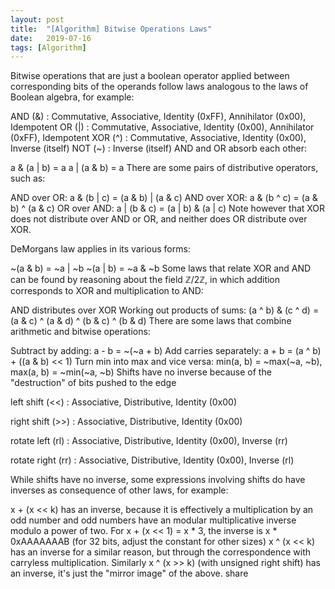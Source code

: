 ```yaml
---
layout: post
title:  "[Algorithm] Bitwise Operations Laws"
date:   2019-07-16
tags: [Algorithm]
---
```


Bitwise operations that are just a boolean operator applied between corresponding bits of the operands follow laws analogous to the laws of Boolean algebra, for example:

AND (&) : Commutative, Associative, Identity (0xFF), Annihilator (0x00), Idempotent
OR  (|) : Commutative, Associative, Identity (0x00), Annihilator (0xFF), Idempotent
XOR (^) : Commutative, Associative, Identity (0x00), Inverse (itself)
NOT (~) : Inverse (itself)
AND and OR absorb each other:

a & (a | b) = a
a | (a & b) = a
There are some pairs of distributive operators, such as:

AND over OR: a & (b | c) = (a & b) | (a & c)
AND over XOR: a & (b ^ c) = (a & b) ^ (a & c)
OR over AND: a | (b & c) = (a | b) & (a | c)
Note however that XOR does not distribute over AND or OR, and neither does OR distribute over XOR.

DeMorgans law applies in its various forms:

~(a & b) = ~a | ~b
~(a | b) = ~a & ~b
Some laws that relate XOR and AND can be found by reasoning about the field ℤ/2ℤ, in which addition corresponds to XOR and multiplication to AND:

AND distributes over XOR
Working out products of sums: (a ^ b) & (c ^ d) = (a & c) ^ (a & d) ^ (b & c) ^ (b & d)
There are some laws that combine arithmetic and bitwise operations:

Subtract by adding: a - b = ~(~a + b)
Add carries separately: a + b = (a ^ b) + ((a & b) << 1)
Turn min into max and vice versa: min(a, b) = ~max(~a, ~b), max(a, b) = ~min(~a, ~b)
Shifts have no inverse because of the "destruction" of bits pushed to the edge

left shift  (<<) : Associative, Distributive, Identity (0x00)

right shift (>>) : Associative, Distributive, Identity (0x00)

rotate left  (rl) : Associative, Distributive, Identity (0x00), Inverse (rr)

rotate right (rr) : Associative, Distributive, Identity (0x00), Inverse (rl)

While shifts have no inverse, some expressions involving shifts do have inverses as consequence of other laws, for example:

x + (x << k) has an inverse, because it is effectively a multiplication by an odd number and odd numbers have an modular multiplicative inverse modulo a power of two. For x + (x << 1) = x * 3, the inverse is x * 0xAAAAAAAB (for 32 bits, adjust the constant for other sizes)
x ^ (x << k) has an inverse for a similar reason, but through the correspondence with carryless multiplication.
Similarly x ^ (x >> k) (with unsigned right shift) has an inverse, it's just the "mirror image" of the above.
share
